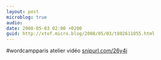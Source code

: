 ```yaml
---
layout: post
microblog: true
audio: 
date: 2008-05-03 02:00 +0200
guid: http://xtof.micro.blog/2008/05/03/t802611855.html
---
```

#wordcampparis atelier vidéo
 [snipurl.com/26y4i](http://snipurl.com/26y4i)
